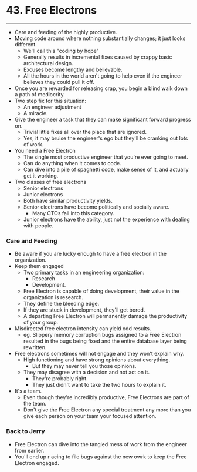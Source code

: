 # 43. Free Electrons
----
- Care and feeding of the highly productive.
- Moving code around where nothing substantially changes; it just looks different.
  - We'll call this "coding by hope"
  - Generally results in incremental fixes caused by crappy basic architectural design.
  - Excuses become lengthy and believable.
  - All the hours in the world aren't going to help even if the engineer believes they could pull it off.
- Once you are rewarded for releasing crap, you begin a blind walk down a path of mediocrity.
- Two step fix for this situation:
  - An engineer adjustment
  - A miracle.
- Give the engineer a task that they can make significant forward progress on.
  - Trivial little fixes all over the place that are ignored.
  - Yes, it may bruise the engineer's ego but they'll be cranking out lots of work.
- You need a Free Electron
  - The single most productive engineer that you're ever going to meet.
  - Can do anything when it comes to code.
  - Can dive into a pile of spaghetti code, make sense of it, and actually get it working.
- Two classes of free electrons
  - Senior electrons
  - Junior electrons
  - Both have similar productivity yields.
  - Senior electrons have become politically and socially aware.
    - Many CTOs fall into this category.
  - Junior electrons have the ability, just not the experience with dealing with people.

### Care and Feeding
- Be aware if you are lucky enough to have a free electron in the organization.
- Keep them engaged
  - Two primary tasks in an engineering organization:
    - Research
    - Development.
  - Free Electron is capable of doing development, their value in the organization is research.
  - They define the bleeding edge.
  - If they are stuck in development, they'll get bored.
  - A departing Free Electron will permanently damage the productivity of your group.
- Misdirected free electron intensity can yield odd results.
  - eg. Slippery memory corruption bugs assigned to a Free Electron resulted in the bugs being fixed and the entire database layer being rewritten.
- Free electrons sometimes will not engage and they won't explain why.
  - High functioning and have strong opinions about everything.
    - But they may never tell you those opinions.
  - They may disagree with a decision and not act on it.
    - They're probably right.
    - They just didn't want to take the two hours to explain it.
- It's a team.
  - Even though they're incredibly productive, Free Electrons are part of the team.
  - Don't give the Free Electron any special treatment any more than you give each person on your team your focused attention.

### Back to Jerry
- Free Electron can dive into the tangled mess of work from the engineer from earlier.
- You'll end up r acing to file bugs against the new owrk to keep the Free Electron engaged.